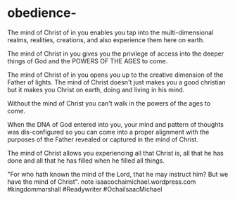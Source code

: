 # obedience-
The mind of Christ of in you enables you tap into the multi-dimensional realms, realities, creations, and also experience them here on earth. 

The mind of Christ in you gives you the privilege of access into the deeper things of God and the POWERS OF THE AGES to come.

The mind of Christ of in you opens you up to the creative dimension of the Father of lights. The mind of Christ doesn't just makes you a good christian but it makes you Christ on earth, doing and living in his mind.

Without the mind of Christ you can't walk in the powers of the ages to come.

When the DNA of God entered into you, your mind and pattern of thoughts was dis-configured so you can come into a proper alignment with the purposes of the Father revealed or captured in the mind of Christ.

The mind of Christ allows you experiencing all that Christ is, all that he has done and all that he has filled when he filled all things.

"For who hath known the mind of the Lord, that he may instruct him? But we have the mind of Christ". note
isaacochaimichael.wordpress.com
#kingdommarshall
#Readywriter
#OchaiIsaacMichael
